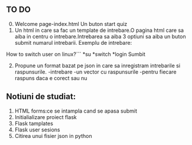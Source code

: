 

## TO DO 

0. Welcome page-index.html Un buton start quiz
1. Un html in care sa fac un template de intrebare.O pagina html care sa aiba in centru o intrebare.Intrebarea sa aiba 3 optiuni sa aiba un buton submit numarul intrebarii.
Exemplu de intrebare: 



How to switch user on linux?```
*su
*switch
*login
Sumbit 



2. Propune un format bazat pe json in care sa inregistram intrebarile si raspunsurile.
-intrebare 
-un vector cu raspunsurile 
-pentru fiecare raspuns daca e corect sau nu


## Notiuni de studiat:

1. HTML forms:ce se intampla cand se apasa submit
2. Initialializare proiect flask 
3. Flask tamplates
4. Flask user sesions
5. Citirea unui fisier json in python